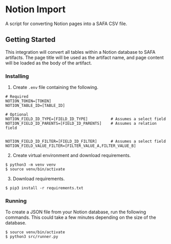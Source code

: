 # Notion Import

A script for converting Notion pages into a SAFA CSV file.

## Getting Started

This integration will convert all tables within a Notion database
to SAFA artifacts. The page title will be used as the artifact name,
and page content will be loaded as the body of the artifact.

### Installing

1. Create `.env` file containing the following.

```
# Required
NOTION_TOKEN=[TOKEN]
NOTION_TABLE_ID=[TABLE_ID]

# Optional
NOTION_FIELD_ID_TYPE=[FIELD_ID_TYPE]          # Assumes a select field
NOTION_FIELD_ID_PARENTS=[FIELD_ID_PARENTS]    # Assumes a relation field


NOTION_FIELD_ID_FILTER=[FIELD_ID_FILTER]      # Assumes a select field
NOTION_FIELD_VALUE_FILTER=[FILTER_VALUE_A,FILTER_VALUE_B]
```

2. Create virtual environment and download requirements.

```
$ python3 -m venv venv
$ source venv/bin/activate
```

3. Download requirements.

```
$ pip3 install -r requirements.txt
```

### Running

To create a JSON file from your Notion database, run the following commands. 
This could take a few minutes depending on the size of the database.

```
$ source venv/bin/activate
$ python3 src/runner.py
```

